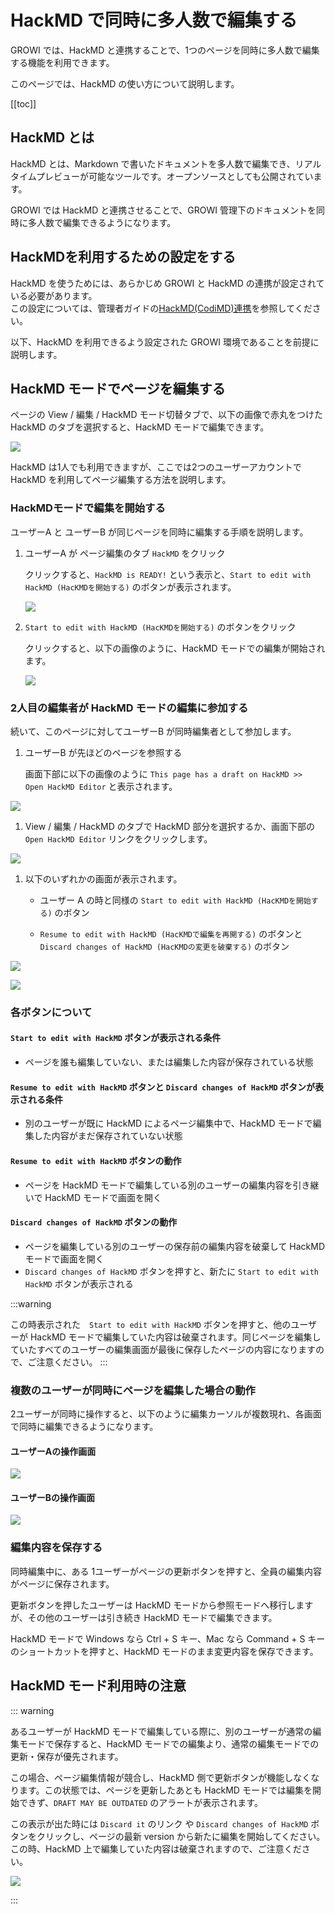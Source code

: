 # HackMD で同時に多人数で編集する

GROWI では、HackMD と連携することで、1つのページを同時に多人数で編集する機能を利用できます。

このページでは、HackMD の使い方について説明します。

[[toc]]
## HackMD とは

HackMD とは、Markdown で書いたドキュメントを多人数で編集でき、リアルタイムプレビューが可能なツールです。オープンソースとしても公開されています。

GROWI では HackMD と連携させることで、GROWI 管理下のドキュメントを同時に多人数で編集できるようになります。


## HackMDを利用するための設定をする

HackMD を使うためには、あらかじめ GROWI と HackMD の連携が設定されている必要があります。  
この設定については、管理者ガイドの[HackMD(CodiMD)連携](/ja/admin-guide/admin-cookbook/integrate-with-hackmd.html)を参照してください。

以下、HackMD を利用できるよう設定された GROWI 環境であることを前提に説明します。


## HackMD モードでページを編集する

ページの View / 編集 / HackMD モード切替タブで、以下の画像で赤丸をつけた HackMD のタブを選択すると、HackMD モードで編集できます。

![](./images/HackMD1.png)

HackMD は1人でも利用できますが、ここでは2つのユーザーアカウントで HackMD を利用してページ編集する方法を説明します。


### HackMDモードで編集を開始する

ユーザーA と ユーザーB が同じページを同時に編集する手順を説明します。

1. ユーザーA が ページ編集のタブ `HackMD` をクリック

   クリックすると、`HackMD is READY!` という表示と、`Start to edit with HackMD (HacKMDを開始する)` のボタンが表示されます。

   ![](./images/HackMD2-6.png)

1. `Start to edit with HackMD (HacKMDを開始する)` のボタンをクリック

   クリックすると、以下の画像のように、HackMD モードでの編集が開始されます。

   ![](./images/HackMD3.png)


### 2人目の編集者が HackMD モードの編集に参加する

続いて、このページに対してユーザーB が同時編集者として参加します。

1. ユーザーB が先ほどのページを参照する

    画面下部に以下の画像のように `This page has a draft on HackMD >>  Open HackMD Editor` と表示されます。

![](./images/HackMD4.png)

1. View / 編集 / HackMD のタブで HackMD 部分を選択するか、画面下部の `Open HackMD Editor` リンクをクリックします。

![](./images/HackMD5.png)

1. 以下のいずれかの画面が表示されます。

    - ユーザー A の時と同様の `Start to edit with HackMD (HacKMDを開始する)` のボタン

    - `Resume to edit with HackMD (HacKMDで編集を再開する)` のボタンと `Discard changes of HackMD (HacKMDの変更を破棄する)` のボタン

![](./images/HackMD2-6.png)

![](./images/HackMD7.png)


### 各ボタンについて
#### `Start to edit with HackMD` ボタンが表示される条件

- ページを誰も編集していない、または編集した内容が保存されている状態

#### `Resume to edit with HackMD` ボタンと `Discard changes of HackMD` ボタンが表示される条件

- 別のユーザーが既に HackMD によるページ編集中で、HackMD モードで編集した内容がまだ保存されていない状態

#### `Resume to edit with HackMD` ボタンの動作

- ページを HackMD モードで編集している別のユーザーの編集内容を引き継いで HackMD モードで画面を開く

#### `Discard changes of HackMD` ボタンの動作

- ページを編集している別のユーザーの保存前の編集内容を破棄して HackMD モードで画面を開く
- `Discard changes of HackMD` ボタンを押すと、新たに `Start to edit with HackMD` ボタンが表示される

:::warning

この時表示された　`Start to edit with HackMD` ボタンを押すと、他のユーザーが HackMD モードで編集していた内容は破棄されます。同じページを編集していたすべてのユーザーの編集画面が最後に保存したページの内容になりますので、ご注意ください。
:::

### 複数のユーザーが同時にページを編集した場合の動作

2ユーザーが同時に操作すると、以下のように編集カーソルが複数現れ、各画面で同時に編集できるようになります。

#### ユーザーAの操作画面

![](./images/HackMD_editing1.gif)

#### ユーザーBの操作画面

![](./images/HackMD_editing2.gif)




### 編集内容を保存する

同時編集中に、ある 1ユーザーがページの更新ボタンを押すと、全員の編集内容がページに保存されます。

更新ボタンを押したユーザーは HackMD モードから参照モードへ移行しますが、その他のユーザーは引き続き HackMD モードで編集できます。

HackMD モードで Windows なら Ctrl + S キー、Mac なら Command + S キー のショートカットを押すと、HackMD モードのまま変更内容を保存できます。

## HackMD モード利用時の注意

::: warning

あるユーザーが HackMD モードで編集している際に、別のユーザーが通常の編集モードで保存すると、HackMD モードでの編集より、通常の編集モードでの更新・保存が優先されます。

この場合、ページ編集情報が競合し、HackMD 側で更新ボタンが機能しなくなります。この状態では、ページを更新したあとも HackMD モードでは編集を開始できず、`DRAFT MAY BE OUTDATED` のアラートが表示されます。

この表示が出た時には `Discard it` のリンク や `Discard changes of HackMD` ボタンをクリックし、ページの最新 version から新たに編集を開始してください。この時、HackMD 上で編集していた内容は破棄されますので、ご注意ください。

![](./images/HackMD8.png)

:::
